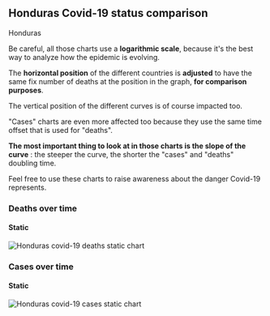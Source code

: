 ## Honduras Covid-19 status comparison 

Honduras



Be careful, all those charts use a **logarithmic scale**, because it's the best way to analyze how the epidemic is evolving.
 
The **horizontal position** of the different countries is **adjusted** to have the same fix number of deaths at the position in the graph, **for comparison purposes**.

The vertical position of the different curves is of course impacted too.

"Cases" charts are even more affected too because they use the same time offset that is used for "deaths".

**The most important thing to look at in those charts is the slope of the curve** : the steeper the curve, the shorter the "cases" and "deaths" doubling time.

Feel free to use these charts to raise awareness about the danger Covid-19 represents. 


 
### Deaths over time
 
#### Static
![Honduras covid-19 deaths static chart](https://raw.githubusercontent.com/madlag/coronavirus_study/master/notebooks/graphs/2020-04-01/countries/Honduras/2020-04-01_Honduras_deaths.png "Honduras covid-19 deaths static chart")   

 
### Cases over time
 
#### Static
![Honduras covid-19 cases static chart](https://raw.githubusercontent.com/madlag/coronavirus_study/master/notebooks/graphs/2020-04-01/countries/Honduras/2020-04-01_Honduras_cases.png "Honduras covid-19 cases static chart")   

